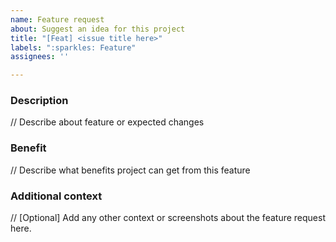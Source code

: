 ```yaml
---
name: Feature request
about: Suggest an idea for this project
title: "[Feat] <issue title here>"
labels: ":sparkles: Feature"
assignees: ''

---
```


### Description
// Describe about feature or expected changes

### Benefit
// Describe what benefits project can get from this feature

### Additional context
// [Optional] Add any other context or screenshots about the feature request here.
